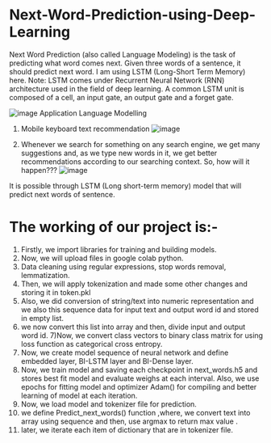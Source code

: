 # Next-Word-Prediction-using-Deep-Learning
Next Word Prediction (also called Language Modeling) is the task of predicting what word comes next. Given three words of a sentence, it should predict next word. I am using LSTM (Long-Short Term Memory) here. Note: LSTM comes under Recurrent Neural Network (RNN) architecture used in the field of deep learning. A common LSTM unit is composed of a cell, an input gate, an output gate and a forget gate.

![image](https://user-images.githubusercontent.com/76472345/201672814-93012ec8-6a88-4ad2-b278-5f78d0db3a4e.png)
Application Language Modelling
1) Mobile keyboard text recommendation
 ![image](https://user-images.githubusercontent.com/76472345/201672937-09c5f1d3-c1a9-459a-a154-9c592d43f7c3.png)

2) Whenever we search for something on any search engine, we get many suggestions and, as we type new words in it, we get better recommendations according to our searching context. So, how will it happen???
 ![image](https://user-images.githubusercontent.com/76472345/201672978-7d66d09a-239c-48ec-bcad-343ba6fc3cbd.png)

It is possible through LSTM (Long short-term memory) model that will predict next words of sentence.


# The working of our project is:-
1)	Firstly, we import libraries for training and building models.
2)	Now, we will upload files in google colab python.
3) Data cleaning using regular expressions, stop words removal, lemmatization.
4) Then, we will apply tokenization and made some other changes and storing it in token.pkl
5) Also, we did conversion of string/text into numeric representation and we also this sequence data for input text and output word id and stored in empty list. 
6) we now convert this list into array and then, divide input and output word id. 
7)Now, we convert class vectors to binary class matrix for using loss function as categorical cross entropy.
8) Now, we create model sequence of neural network and define embedded layer, BI-LSTM layer and BI-Dense layer.
9) Now, we train model and saving each checkpoint in next_words.h5 and stores best fit model and evaluate weighs at each interval. Also, we use epochs for fitting model and optimizer Adam() for compiling and better learning of model at each iteration.
10) Now, we load model and tokenizer file for prediction.
11) we define Predict_next_words() function ,where, we convert text into  array using sequence and then, use argmax to return max value .
12) later, we iterate each item of dictionary that are in tokenizer file.


